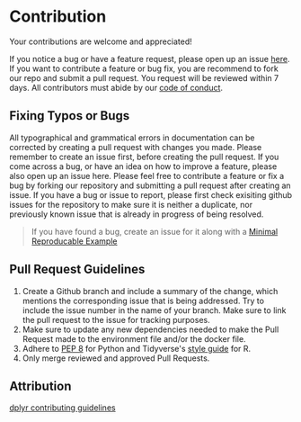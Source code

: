 # Contribution
Your contributions are welcome and appreciated!

If you notice a bug or have a feature request, please open up an issue [here](https://github.com/UBC-MDS/DSCI_532_group7/issues). If you want to contribute a feature or bug fix, you are recommend to fork our repo and submit a pull request. You request will be reviewed within 7 days. All contributors must abide by our [code of conduct](https://github.com/UBC-MDS/DSCI_532_group7/blob/main/CODE_OF_CONDUCT.md).

## Fixing Typos or Bugs
All typographical and grammatical errors in documentation can be corrected by creating a pull request with changes you made. Please remember to create an issue first, before creating the pull request. If you come across a bug, or have an idea on how to improve a feature, please also open up an issue here. Please feel free to contribute a feature or fix a bug by forking our repository and submitting a pull request after creating an issue. If you have a bug or issue to report, please first check exisiting github issues for the repository to make sure it is neither a duplicate, nor previously known issue that is already in progress of being resolved.

> If you have found a bug, create an issue for it along with a [Minimal Reproducable Example](https://en.wikipedia.org/wiki/Minimal_working_example)

## Pull Request Guidelines
1. Create a Github branch and include a summary of the change, which mentions the corresponding issue that is being addressed. Try to include the issue number in the name of your branch. Make sure to link the pull request to the issue for tracking purposes. 
2. Make sure to update any new dependencies needed to make the Pull Request made to the environment file and/or the docker file.
3. Adhere to [PEP 8](https://www.python.org/dev/peps/pep-0008/) for Python and Tidyverse's [style guide](https://style.tidyverse.org/) for R.
4. Only merge reviewed and approved Pull Requests.

## Attribution
[dplyr contributing guidelines](https://github.com/tidyverse/dplyr/blob/master/.github/CONTRIBUTING.md)
